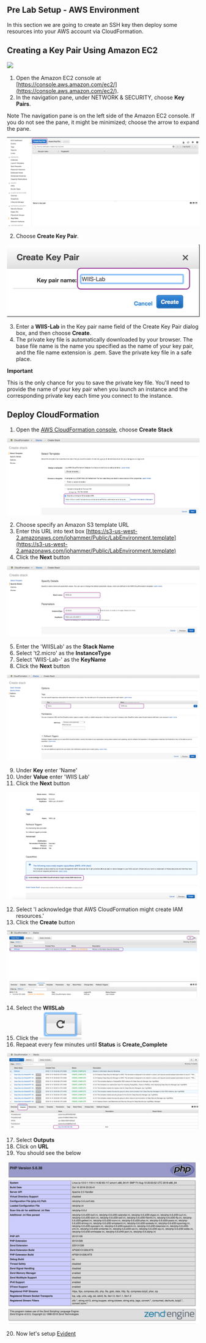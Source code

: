 ## Pre Lab Setup - AWS Environment
In this section we are going to create an SSH key then deploy some resources into your AWS account via CloudFormation. 

## Creating a Key Pair Using Amazon EC2
![](https://github.com/Halimer/wiis/blob/master/images/AWS_EC2.png)

1. Open the Amazon EC2 console at [https://console.aws.amazon.com/ec2/](https://console.aws.amazon.com/ec2/).
2. In the navigation pane, under NETWORK & SECURITY, choose **Key Pairs**.

Note
The navigation pane is on the left side of the Amazon EC2 console. If you do not see the pane, it might be minimized; choose the arrow to expand the pane.

![](https://github.com/Halimer/wiis/blob/master/images/AWS_Key_Pair.png)

2. Choose **Create Key Pair**.

![](https://github.com/Halimer/wiis/blob/master/images/AWS_Key_Pair_Name.png)

3. Enter a **WIIS-Lab** in the Key pair name field of the Create Key Pair dialog box, and then choose **Create**.
4. The private key file is automatically downloaded by your browser. The base file name is the name you specified as the name of your key pair, and the file name extension is .pem. Save the private key file in a safe place.

**Important**

This is the only chance for you to save the private key file. You'll need to provide the name of your key pair when you launch an instance and the corresponding private key each time you connect to the instance.

## Deploy CloudFormation

1. Open the [AWS CloudFormation console](https://console.aws.amazon.com/cloudformation/), choose **Create Stack**

![](https://github.com/Halimer/wiis/blob/master/images/CFT_S3_Template.png)

2. Choose specify an Amazon S3 template URL
3. Enter this URL into text box [https://s3-us-west-2.amazonaws.com/johammer/Public/LabEnvironment.template](https://s3-us-west-2.amazonaws.com/johammer/Public/LabEnvironment.template)
4. Click the **Next** button

![](https://github.com/Halimer/wiis/blob/master/images/CFT_Details_Template.png)

5. Enter the 'WIISLab' as the **Stack Name**
6. Select 't2.micro' as the **InstanceType**
7. Select 'WIIS-Lab-<Region>' as the **KeyName**
8. Click the **Next** button

![](https://github.com/Halimer/wiis/blob/master/images/CFT_Options.png)

9. Under **Key** enter 'Name'
10. Under **Value** enter 'WIIS Lab'
11. Click the **Next** button

![](https://github.com/Halimer/wiis/blob/master/images/CFT_Review.png)

12. Select 'I acknowledge that AWS CloudFormation might create IAM resources.'
13. Click the **Create** button

![](https://github.com/Halimer/wiis/blob/master/images/CFT_Create_In_Progress.png)

14. Select the **WIISLab**
15. Click the ![](https://github.com/Halimer/wiis/blob/master/images/CFT_Refresh_Button.png)
16. Repaeat every few minutes until **Status** is **Create_Complete**

![](https://github.com/Halimer/wiis/blob/master/images/CFT_Create_Complete.png)

17. Select **Outputs**
18. Click on **URL**
19. You should see the below

![](https://github.com/Halimer/wiis/blob/master/images/CFT_website.png)

20. Now let's setup [Evident](https://github.com/Halimer/wiis/blob/master/Evident_lab_Setup/README.md)
